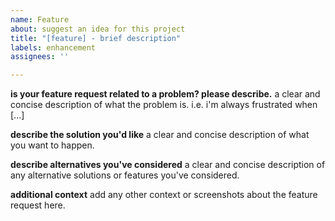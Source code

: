 ```yaml
---
name: Feature
about: suggest an idea for this project
title: "[feature] - brief description"
labels: enhancement
assignees: ''

---
```


**is your feature request related to a problem? please describe.**
a clear and concise description of what the problem is. i.e. i'm always frustrated when [...]

**describe the solution you'd like**
a clear and concise description of what you want to happen.

**describe alternatives you've considered**
a clear and concise description of any alternative solutions or features you've considered.

**additional context**
add any other context or screenshots about the feature request here.
